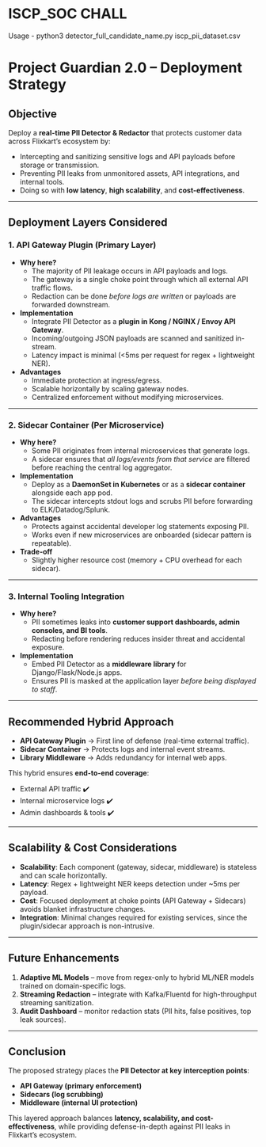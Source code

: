 # ISCP_SOC CHALL
Usage - python3 detector_full_candidate_name.py iscp_pii_dataset.csv

# Project Guardian 2.0 – Deployment Strategy

## Objective
Deploy a **real-time PII Detector & Redactor** that protects customer data across Flixkart’s ecosystem by:
- Intercepting and sanitizing sensitive logs and API payloads before storage or transmission.
- Preventing PII leaks from unmonitored assets, API integrations, and internal tools.
- Doing so with **low latency**, **high scalability**, and **cost-effectiveness**.

---

## Deployment Layers Considered

### 1. **API Gateway Plugin (Primary Layer)**
- **Why here?**
  - The majority of PII leakage occurs in API payloads and logs.
  - The gateway is a single choke point through which all external API traffic flows.
  - Redaction can be done *before logs are written* or payloads are forwarded downstream.
- **Implementation**
  - Integrate PII Detector as a **plugin in Kong / NGINX / Envoy API Gateway**.
  - Incoming/outgoing JSON payloads are scanned and sanitized in-stream.
  - Latency impact is minimal (<5ms per request for regex + lightweight NER).
- **Advantages**
  - Immediate protection at ingress/egress.
  - Scalable horizontally by scaling gateway nodes.
  - Centralized enforcement without modifying microservices.

---

### 2. **Sidecar Container (Per Microservice)**
- **Why here?**
  - Some PII originates from internal microservices that generate logs.
  - A sidecar ensures that *all logs/events from that service* are filtered before reaching the central log aggregator.
- **Implementation**
  - Deploy as a **DaemonSet in Kubernetes** or as a **sidecar container** alongside each app pod.
  - The sidecar intercepts stdout logs and scrubs PII before forwarding to ELK/Datadog/Splunk.
- **Advantages**
  - Protects against accidental developer log statements exposing PII.
  - Works even if new microservices are onboarded (sidecar pattern is repeatable).
- **Trade-off**
  - Slightly higher resource cost (memory + CPU overhead for each sidecar).

---

### 3. **Internal Tooling Integration**
- **Why here?**
  - PII sometimes leaks into **customer support dashboards, admin consoles, and BI tools**.
  - Redacting before rendering reduces insider threat and accidental exposure.
- **Implementation**
  - Embed PII Detector as a **middleware library** for Django/Flask/Node.js apps.
  - Ensures PII is masked at the application layer *before being displayed to staff*.

---

## Recommended Hybrid Approach
- **API Gateway Plugin** → First line of defense (real-time external traffic).  
- **Sidecar Container** → Protects logs and internal event streams.  
- **Library Middleware** → Adds redundancy for internal web apps.  

This hybrid ensures **end-to-end coverage**:
- External API traffic ✔️  
- Internal microservice logs ✔️  
- Admin dashboards & tools ✔️  

---

## Scalability & Cost Considerations
- **Scalability**: Each component (gateway, sidecar, middleware) is stateless and can scale horizontally.
- **Latency**: Regex + lightweight NER keeps detection under ~5ms per payload.
- **Cost**: Focused deployment at choke points (API Gateway + Sidecars) avoids blanket infrastructure changes.
- **Integration**: Minimal changes required for existing services, since the plugin/sidecar approach is non-intrusive.

---

## Future Enhancements
1. **Adaptive ML Models** – move from regex-only to hybrid ML/NER models trained on domain-specific logs.
2. **Streaming Redaction** – integrate with Kafka/Fluentd for high-throughput streaming sanitization.
3. **Audit Dashboard** – monitor redaction stats (PII hits, false positives, top leak sources).

---

## Conclusion
The proposed strategy places the **PII Detector at key interception points**:  
- **API Gateway (primary enforcement)**  
- **Sidecars (log scrubbing)**  
- **Middleware (internal UI protection)**  

This layered approach balances **latency, scalability, and cost-effectiveness**, while providing defense-in-depth against PII leaks in Flixkart’s ecosystem.

